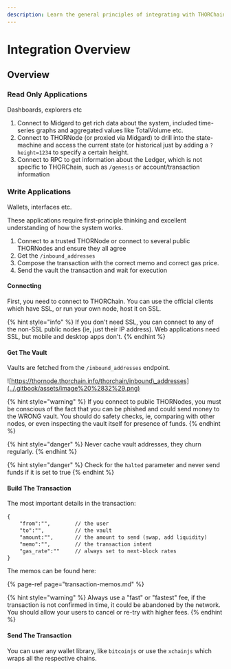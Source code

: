 ```yaml
---
description: Learn the general principles of integrating with THORChain
---
```


# Integration Overview

## Overview

### Read Only Applications

Dashboards, explorers etc

1. Connect to Midgard to get rich data about the system, included time-series graphs and aggregated values like TotalVolume etc. 
2. Connect to THORNode \(or proxied via Midgard\) to drill into the state-machine and access the current state \(or historical just by adding a `?height=1234` to specify a certain height. 
3. Connect to RPC to get information about the Ledger, which is not specific to THORChain, such as `/genesis` or account/transaction information

### Write Applications

Wallets, interfaces etc. 

These applications require first-principle thinking and excellent understanding of how the system works. 

1. Connect to a trusted THORNode or connect to several public THORNodes and ensure they all agree
2. Get the `/inbound_addresses`
3. Compose the transaction with the correct memo and correct gas price. 
4. Send the vault the transaction and wait for execution

#### Connecting

First, you need to connect to THORChain. You can use the official clients which have SSL, or run your own node, host it on SSL. 

{% hint style="info" %}
If you don't need SSL, you can connect to any of the non-SSL public nodes \(ie, just their IP address\). Web applications need SSL, but mobile and desktop apps don't.
{% endhint %}

#### Get The Vault

Vaults are fetched from the `/inbound_addresses` endpoint.  


![https://thornode.thorchain.info/thorchain/inbound\_addresses](../.gitbook/assets/image%20%2832%29.png)

{% hint style="warning" %}
If you connect to public THORNodes, you must be conscious of the fact that you can be phished and could send money to the WRONG vault. You should do safety checks, ie, comparing with other nodes, or even inspecting the vault itself for presence of funds.
{% endhint %}

{% hint style="danger" %}
Never cache vault addresses, they churn regularly. 
{% endhint %}

{% hint style="danger" %}
Check for the `halted` parameter and never send funds if it is set to true
{% endhint %}

#### Build The Transaction

The most important details in the transaction:

```text
{
    "from":"",        // the user
    "to":"",          // the vault
    "amount:"",       // the amount to send (swap, add liquidity)
    "memo":"",        // the transaction intent
    "gas_rate":""     // always set to next-block rates
}
```

The memos can be found here:

{% page-ref page="transaction-memos.md" %}

{% hint style="warning" %}
Always use a "fast" or "fastest" fee, if the transaction is not confirmed in time, it could be abandoned by the network. You should allow your users to cancel or re-try with higher fees.
{% endhint %}

#### Send The Transaction

You can user any wallet library, like `bitcoinjs` or use the `xchainjs` which wraps all the respective chains. 

